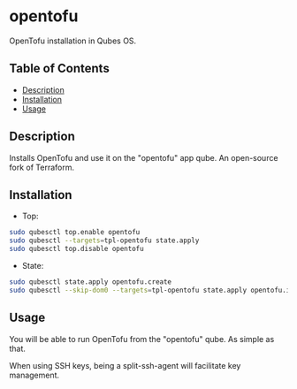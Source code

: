 # opentofu

OpenTofu installation in Qubes OS.

## Table of Contents

*   [Description](#description)
*   [Installation](#installation)
*   [Usage](#usage)

## Description

Installs OpenTofu and use it on the "opentofu" app qube. An open-source fork
of Terraform.

## Installation

*   Top:

```sh
sudo qubesctl top.enable opentofu
sudo qubesctl --targets=tpl-opentofu state.apply
sudo qubesctl top.disable opentofu
```

*   State:

<!-- pkg:begin:post-install -->

```sh
sudo qubesctl state.apply opentofu.create
sudo qubesctl --skip-dom0 --targets=tpl-opentofu state.apply opentofu.install
```

<!-- pkg:end:post-install -->

## Usage

You will be able to run OpenTofu from the "opentofu" qube. As simple as
that.

When using SSH keys, being a split-ssh-agent will facilitate key management.

